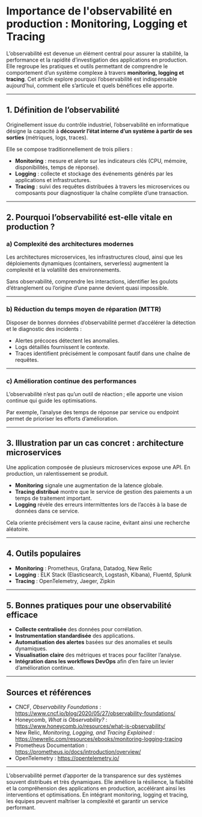 # Importance de l'observabilité en production : Monitoring, Logging et Tracing

L’observabilité est devenue un élément central pour assurer la stabilité, la performance et la rapidité d’investigation des applications en production. Elle regroupe les pratiques et outils permettant de comprendre le comportement d’un système complexe à travers **monitoring, logging et tracing**. Cet article explore pourquoi l’observabilité est indispensable aujourd’hui, comment elle s’articule et quels bénéfices elle apporte.

---

## 1. Définition de l’observabilité

Originellement issue du contrôle industriel, l’observabilité en informatique désigne la capacité à **découvrir l’état interne d’un système à partir de ses sorties** (métriques, logs, traces).

Elle se compose traditionnellement de trois piliers :

- **Monitoring** : mesure et alerte sur les indicateurs clés (CPU, mémoire, disponibilités, temps de réponse).  
- **Logging** : collecte et stockage des événements générés par les applications et infrastructures.  
- **Tracing** : suivi des requêtes distribuées à travers les microservices ou composants pour diagnostiquer la chaîne complète d’une transaction.

---

## 2. Pourquoi l’observabilité est-elle vitale en production ?

### a) Complexité des architectures modernes

Les architectures microservices, les infrastructures cloud, ainsi que les déploiements dynamiques (containers, serverless) augmentent la complexité et la volatilité des environnements.

Sans observabilité, comprendre les interactions, identifier les goulots d’étranglement ou l’origine d’une panne devient quasi impossible.

---

### b) Réduction du temps moyen de réparation (MTTR)

Disposer de bonnes données d’observabilité permet d’accélérer la détection et le diagnostic des incidents :

- Alertes précoces détectent les anomalies.  
- Logs détaillés fournissent le contexte.  
- Traces identifient précisément le composant fautif dans une chaîne de requêtes.

---

### c) Amélioration continue des performances

L’observabilité n’est pas qu’un outil de réaction ; elle apporte une vision continue qui guide les optimisations.

Par exemple, l’analyse des temps de réponse par service ou endpoint permet de prioriser les efforts d’amélioration.

---

## 3. Illustration par un cas concret : architecture microservices

Une application composée de plusieurs microservices expose une API. En production, un ralentissement se produit.

- **Monitoring** signale une augmentation de la latence globale.  
- **Tracing distribué** montre que le service de gestion des paiements a un temps de traitement important.  
- **Logging** révèle des erreurs intermittentes lors de l’accès à la base de données dans ce service.

Cela oriente précisément vers la cause racine, évitant ainsi une recherche aléatoire.

---

## 4. Outils populaires

- **Monitoring** : Prometheus, Grafana, Datadog, New Relic  
- **Logging** : ELK Stack (Elasticsearch, Logstash, Kibana), Fluentd, Splunk  
- **Tracing** : OpenTelemetry, Jaeger, Zipkin  

---

## 5. Bonnes pratiques pour une observabilité efficace

- **Collecte centralisée** des données pour corrélation.  
- **Instrumentation standardisée** des applications.  
- **Automatisation des alertes** basées sur des anomalies et seuils dynamiques.  
- **Visualisation claire** des métriques et traces pour faciliter l’analyse.  
- **Intégration dans les workflows DevOps** afin d’en faire un levier d’amélioration continue.

---

## Sources et références

- CNCF, *Observability Foundations* : https://www.cncf.io/blog/2020/05/27/observability-foundations/  
- Honeycomb, *What is Observability?* : https://www.honeycomb.io/resources/what-is-observability/  
- New Relic, *Monitoring, Logging, and Tracing Explained* : https://newrelic.com/resources/ebooks/monitoring-logging-tracing  
- Prometheus Documentation : https://prometheus.io/docs/introduction/overview/  
- OpenTelemetry : https://opentelemetry.io/  

---

L’observabilité permet d’apporter de la transparence sur des systèmes souvent distribués et très dynamiques. Elle améliore la résilience, la fiabilité et la compréhension des applications en production, accélérant ainsi les interventions et optimisations. En intégrant monitoring, logging et tracing, les équipes peuvent maîtriser la complexité et garantir un service performant.